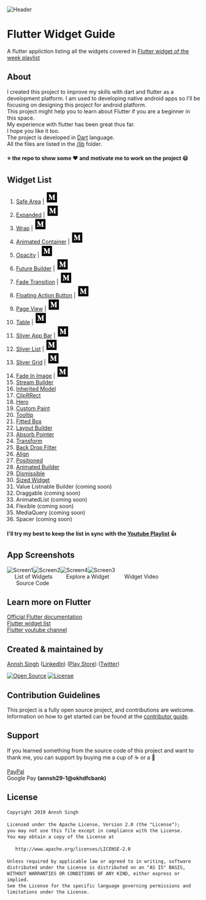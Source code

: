 ![Header](https://github.com/annshsingh/flutter-widget-guide/blob/master/Header_fwg.png)

# Flutter Widget Guide

A flutter appliction listing all the widgets covered in [Flutter widget of the week playlist](https://www.youtube.com/playlist?list=PLjxrf2q8roU23XGwz3Km7sQZFTdB996iG)

## About
I created this project to improve my skills with dart and flutter as a development platform. I am used to developing native android apps so I'll be focusing on designing this project for android platform.</br> 
This project might help you to learn about Flutter if you are a beginner in this space.</br>
My experience with flutter has been great thus far.</br> 
I hope you like it too.
</br>The project is developed in [Dart](https://www.dartlang.org/) language.</br>
All the files are listed in the [/lib](https://github.com/annshsingh/flutter-widget-guide/tree/master/lib) folder.</br>
#### :star: the repo to show some :heart: and motivate me to work on the project :smiley:

## Widget List
   1. [Safe Area](https://github.com/annshsingh/flutter-widget-guide/blob/master/lib/screens/safe_area.dart) | [![read](medium_icon.png)](https://medium.com/@annsh/flutter-widget-guide-safearea-widget-in-5-mins-or-less-df4620a7d08f)
   2. [Expanded](https://github.com/annshsingh/flutter-widget-guide/blob/master/lib/screens/expanded.dart) | [![read](medium_icon.png)](https://medium.com/@annsh/flutter-widget-guide-expanded-widget-in-5-mins-or-less-7fac99839658)
   3. [Wrap](https://github.com/annshsingh/flutter-widget-guide/blob/master/lib/screens/wrap.dart) | [![read](medium_icon.png)](https://medium.com/@annsh/flutter-widget-guide-wrap-widget-in-5-mins-or-less-f77ad249c176)
   4. [Animated Container](https://github.com/annshsingh/flutter-widget-guide/blob/master/lib/screens/animated_container.dart) | [![read](medium_icon.png)](https://medium.com/@annsh/flutter-widget-guide-animatedcontainer-widget-in-5-mins-or-less-347b69eaad0f)
   5. [Opacity](https://github.com/annshsingh/flutter-widget-guide/blob/master/lib/screens/opacity.dart) | [![read](medium_icon.png)](https://medium.com/@annsh/flutter-widget-guide-opacity-widget-in-5-mins-or-less-969c3f635437)
   6. [Future Builder](https://github.com/annshsingh/flutter-widget-guide/blob/master/lib/screens/future_builder.dart) | [![read](medium_icon.png)](https://medium.com/@annsh/flutter-widget-guide-futurebuilder-widget-in-5-mins-or-less-3bef3e5e1bff)
   7. [Fade Transition](https://github.com/annshsingh/flutter-widget-guide/blob/master/lib/screens/fade_transition.dart) | [![read](medium_icon.png)](https://medium.com/@annsh/flutter-widget-guide-fadetransition-widget-in-5-mins-or-less-78e714ba722)
   8. [Floating Action Button](https://github.com/annshsingh/flutter-widget-guide/blob/master/lib/screens/floating_action_button.dart) | [![read](medium_icon.png)](https://medium.com/@annsh/flutter-widget-guide-fab-widget-in-5-mins-or-less-bbf84db22d3c)
   9. [Page View](https://github.com/annshsingh/flutter-widget-guide/blob/master/lib/screens/page_view.dart) | [![read](medium_icon.png)](https://medium.com/@annsh/flutter-widget-guide-pageview-widget-in-5-mins-or-less-bc7968f264ac)
   10. [Table](https://github.com/annshsingh/flutter-widget-guide/blob/master/lib/screens/table.dart) | [![read](medium_icon.png)](https://medium.com/@annsh/flutter-widget-guide-table-widget-in-5-mins-or-less-9b7f7f796014)
   11. [Sliver App Bar](https://github.com/annshsingh/flutter-widget-guide/blob/master/lib/screens/sliver_app_bar.dart) | [![read](medium_icon.png)](https://medium.com/@annsh/flutter-widget-guide-sliverappbar-widget-in-5-mins-or-less-d39ae4bf98c8)
   12. [Sliver List](https://github.com/annshsingh/flutter-widget-guide/blob/master/lib/screens/sliver_list.dart) | [![read](medium_icon.png)](https://medium.com/@annsh/flutter-widget-guide-sliverlist-widget-in-5-mins-or-less-d1215c677388)
   13. [Sliver Grid](https://github.com/annshsingh/flutter-widget-guide/blob/master/lib/screens/sliver_grid.dart) | [![read](medium_icon.png)](https://medium.com/@annsh/flutter-widget-guide-slivergrid-widget-in-5-mins-or-less-e6a95d6c4e76)
   14. [Fade In Image](https://github.com/annshsingh/flutter-widget-guide/blob/master/lib/screens/fade_in_image.dart) | [![read](medium_icon.png)](https://medium.com/@annsh/flutter-widget-guide-fadeinimage-widget-in-5-mins-or-less-2659a9aa5bfd)
   15. [Stream Builder](https://github.com/annshsingh/flutter-widget-guide/blob/master/lib/screens/stream_builder.dart)
   16. [Inherited Model](https://github.com/annshsingh/flutter-widget-guide/blob/master/lib/screens/inherited_model.dart)
   17. [ClipRRect](https://github.com/annshsingh/flutter-widget-guide/blob/master/lib/screens/clip_r_rect.dart)
   18. [Hero](https://github.com/annshsingh/flutter-widget-guide/blob/master/lib/screens/hero.dart)
   19. [Custom Paint](https://github.com/annshsingh/flutter-widget-guide/blob/master/lib/screens/custom_paint.dart)
   20. [Tooltip](https://github.com/annshsingh/flutter-widget-guide/blob/master/lib/screens/tooltip.dart)
   21. [Fitted Box](https://github.com/annshsingh/flutter-widget-guide/blob/master/lib/screens/fitted_box.dart)
   22. [Layout Builder](https://github.com/annshsingh/flutter-widget-guide/blob/master/lib/screens/layout_builder.dart)
   23. [Absorb Pointer](https://github.com/annshsingh/flutter-widget-guide/blob/master/lib/screens/absorb_pointer.dart)
   24. [Transform](https://github.com/annshsingh/flutter-widget-guide/blob/master/lib/screens/transform.dart)
   25. [Back Drop Filter](https://github.com/annshsingh/flutter-widget-guide/blob/master/lib/screens/backdrop_filter.dart)
   26. [Align](https://github.com/annshsingh/flutter-widget-guide/blob/master/lib/screens/align.dart)
   27. [Positioned](https://github.com/annshsingh/flutter-widget-guide/blob/master/lib/screens/positioned.dart)
   28. [Animated Builder](https://github.com/annshsingh/flutter-widget-guide/blob/master/lib/screens/animated_builder.dart)
   29. [Dismissible](https://github.com/annshsingh/flutter-widget-guide/blob/master/lib/screens/dismissible.dart)
   30. [Sized Widget](https://github.com/annshsingh/flutter-widget-guide/blob/master/lib/screens/sized_box.dart)
   31. Value Listnable Builder (coming soon)
   32. Draggable (coming soon)
   33. AnimatedList (coming soon)
   34. Flexible (coming soon)
   35. MediaQuery (coming soon)
   36. Spacer (coming soon)
#### I'll try my best to keep the list in sync with the [Youtube Playlist](https://www.youtube.com/playlist?list=PLOU2XLYxmsIL0pH0zWe_ZOHgGhZ7UasUE) :thumbsup:

## App Screenshots
<img src="https://github.com/annshsingh/flutter-widget-guide/blob/master/screen_1.png" alt="Screen1" width="153px" height="280px"><img src="https://github.com/annshsingh/flutter-widget-guide/blob/master/screen_2.png" alt="Screen2" width="153px" height="280px"><img src="https://github.com/annshsingh/flutter-widget-guide/blob/master/screen_4.png" alt="Screen4" width="153px" height="280px"><img src="https://github.com/annshsingh/flutter-widget-guide/blob/master/screen_3.png" alt="Screen3" width="320px" height="153px">
</br>&nbsp; &nbsp; &nbsp;List of Widgets&nbsp; &nbsp; &nbsp; &nbsp; &nbsp;Explore a Widget&nbsp; &nbsp; &nbsp; &nbsp;&nbsp;&nbsp; Widget Video&nbsp; &nbsp; &nbsp; &nbsp; &nbsp; &nbsp; &nbsp; &nbsp; &nbsp; &nbsp; &nbsp; &nbsp; &nbsp; &nbsp; &nbsp; &nbsp; &nbsp; Source Code

## Learn more on Flutter
[Official Flutter documentation](https://flutter.dev/docs)</br>
[Flutter widget list](https://flutter.dev/docs/development/ui/widgets)</br>
[Flutter youtube channel](https://www.youtube.com/channel/UCwXdFgeE9KYzlDdR7TG9cMw)

## Created & maintained by
[Annsh Singh](https://github.com/annshsingh)
([LinkedIn](https://www.linkedin.com/in/annsh/))
([Play Store](https://play.google.com/store/apps/dev?id=4716299969505523086&hl=en))
([Twitter](https://mobile.twitter.com/annsh2013))

[![Open Source](https://badges.frapsoft.com/os/v1/open-source.svg?v=102)](https://opensource.org/licenses/Apache-2.0)
[![License](https://img.shields.io/badge/license-Apache%202.0-blue.svg)](https://github.com/iampawan/Flutter-UI-Kit/blob/master/licence.txt)

## Contribution Guidelines
This project is a fully open source project, and contributions are welcome. Information on how to get started can be found at the [contributor guide](https://github.com/annshsingh/flutter-widget-guide/blob/master/CONTRIBUTING.md).

## Support

If you learned something from the source code of this project and want to thank me, you can support by buying me a cup of :coffee: or a :doughnut:

[PayPal](https://www.paypal.me/annshsingh) </br>
Google Pay **(annsh29-1@okhdfcbank)**

## License

```
Copyright 2019 Annsh Singh

Licensed under the Apache License, Version 2.0 (the "License");
you may not use this file except in compliance with the License.
You may obtain a copy of the License at

   http://www.apache.org/licenses/LICENSE-2.0

Unless required by applicable law or agreed to in writing, software
distributed under the License is distributed on an "AS IS" BASIS,
WITHOUT WARRANTIES OR CONDITIONS OF ANY KIND, either express or implied.
See the License for the specific language governing permissions and
limitations under the License.

```
